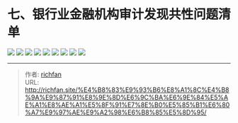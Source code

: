 # 七、银行业金融机构审计发现共性问题清单

![](https://jsd.cdn.zzko.cn/gh/richffan/img@main/audit/审计发现共性问题清单/七-银行业金融机构审计发现共性问题清单/银行业金融机构审计发现共性问题清单_页面_069.webp)
![](https://jsd.cdn.zzko.cn/gh/richffan/img@main/audit/审计发现共性问题清单/七-银行业金融机构审计发现共性问题清单/银行业金融机构审计发现共性问题清单_页面_070.webp)
![](https://jsd.cdn.zzko.cn/gh/richffan/img@main/audit/审计发现共性问题清单/七-银行业金融机构审计发现共性问题清单/银行业金融机构审计发现共性问题清单_页面_071.webp)
![](https://jsd.cdn.zzko.cn/gh/richffan/img@main/audit/审计发现共性问题清单/七-银行业金融机构审计发现共性问题清单/银行业金融机构审计发现共性问题清单_页面_072.webp)
![](https://jsd.cdn.zzko.cn/gh/richffan/img@main/audit/审计发现共性问题清单/七-银行业金融机构审计发现共性问题清单/银行业金融机构审计发现共性问题清单_页面_073.webp)
![](https://jsd.cdn.zzko.cn/gh/richffan/img@main/audit/审计发现共性问题清单/七-银行业金融机构审计发现共性问题清单/银行业金融机构审计发现共性问题清单_页面_074.webp)
![](https://jsd.cdn.zzko.cn/gh/richffan/img@main/audit/审计发现共性问题清单/七-银行业金融机构审计发现共性问题清单/银行业金融机构审计发现共性问题清单_页面_075.webp)
![](https://jsd.cdn.zzko.cn/gh/richffan/img@main/audit/审计发现共性问题清单/七-银行业金融机构审计发现共性问题清单/银行业金融机构审计发现共性问题清单_页面_076.webp)
![](https://jsd.cdn.zzko.cn/gh/richffan/img@main/audit/审计发现共性问题清单/七-银行业金融机构审计发现共性问题清单/银行业金融机构审计发现共性问题清单_页面_077.webp)


---

> 作者: [richfan](https://richfan.site/)  
> URL: http://richfan.site/%E4%B8%83%E9%93%B6%E8%A1%8C%E4%B8%9A%E9%87%91%E8%9E%8D%E6%9C%BA%E6%9E%84%E5%AE%A1%E8%AE%A1%E5%8F%91%E7%8E%B0%E5%85%B1%E6%80%A7%E9%97%AE%E9%A2%98%E6%B8%85%E5%8D%95/  

